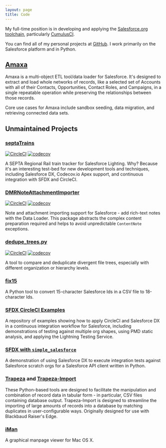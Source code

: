 ```yaml
---
layout: page
title: Code
---
```


My full-time position is in developing and applying the [Salesforce.org toolchain](https://github.com/SFDO-Tooling), particularly [CumulusCI](https://github.com/SFDO-Tooling/CumulusCI).

You can find all of my personal projects at [GitHub](https://github.com/davidmreed?tab=repositories). I work primarily on the Salesforce platform and in Python.

## [Amaxa](https://github.com/davidmreed/amaxa)

Amaxa is a multi-object ETL tool/data loader for Salesforce. It's designed to extract and load whole networks of records, like a selected set of Accounts with all of their Contacts, Opportunities, Contact Roles, and Campaigns, in a single repeatable operation while preserving the relationships between those records.

Core use cases for Amaxa include sandbox seeding, data migration, and retrieving connected data sets.

## Unmaintained Projects

### [septaTrains](https://github.com/davidmreed/septaTrains)

[![CircleCI](https://circleci.com/gh/davidmreed/septaTrains.svg?style=svg)](https://circleci.com/gh/davidmreed/septaTrains)
[![codecov](https://codecov.io/gh/davidmreed/septaTrains/branch/master/graph/badge.svg)](https://codecov.io/gh/davidmreed/septaTrains)

A SEPTA Regional Rail train tracker for Salesforce Lighting. Why? Because it's an interesting test-bed for new development tools and techniques, including Salesforce DX, Codecov.io Apex support, and continuous integration with SFDX and CircleCI.

### [DMRNoteAttachmentImporter](https://github.com/davidmreed/DMRNoteAttachmentImporter)

[![CircleCI](https://circleci.com/gh/davidmreed/DMRNoteAttachmentImporter.svg?style=svg)](https://circleci.com/gh/davidmreed/DMRNoteAttachmentImporter)
[![codecov](https://codecov.io/gh/davidmreed/DMRNoteAttachmentImporter/branch/master/graph/badge.svg)](https://codecov.io/gh/davidmreed/DMRNoteAttachmentImporter)

Note and attachment importing support for Salesforce - add rich-text notes with the Data Loader. This package abstracts the complex content preparation required and helps to avoid unpredictable `ContentNote` exceptions.

### [dedupe_trees.py](https://github.com/davidmreed/dedupe_trees.py)

[![CircleCI](https://circleci.com/gh/davidmreed/dedupe_trees.py.svg?style=svg)](https://circleci.com/gh/davidmreed/dedupe_trees.py)
[![codecov](https://codecov.io/gh/davidmreed/dedupe_trees.py/branch/master/graph/badge.svg)](https://codecov.io/gh/davidmreed/dedupe_trees.py)

A tool to compare and deduplicate divergent file trees, especially with different organization or hierarchy levels.

### [fix15](https://github.com/davidmreed/fix15)

A Python tool to convert 15-character Salesforce Ids in a CSV file to 18-character Ids.

### [SFDX CircleCI Examples](https://github.com/davidmreed/circleci-sfdx-examples)

A repository of examples showing how to apply CircleCI and Salesforce DX in a continuous integration workflow for Salesforce, including demonstrations of testing against multiple org shapes, using PMD static analysis, and applying the Lightning Testing Service.

### [SFDX with `simple_salesforce`](https://github.com/davidmreed/sfdx-simplesalesforce)

A demonstration of using Salesforce DX to execute integration tests against Salesforce scratch orgs for a Salesforce API client written in Python.

### [Trapeza](https://github.com/davidmreed/trapeza) and [Trapeza-Import](https://github.com/davidmreed/trapeza-import)

These Python-based tools are designed to facilitate the manipulation and combination of record data in tabular form - in particular, CSV files containing database output. Trapeza-Import is designed to streamline the importing of large amounts of records into a database by matching duplicates in user-configurable ways. Originally designed for use with Blackbaud Raiser's Edge.

### [iMan](https://github.com/davidmreed/iman)

A graphical manpage viewer for Mac OS X.

